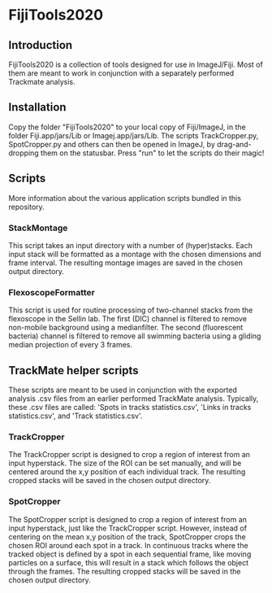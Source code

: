 # FijiTools2020

## Introduction

FijiTools2020 is a collection of tools designed for use in ImageJ/Fiji. Most of them are meant to work in conjunction with a separately performed Trackmate analysis.

## Installation

Copy the folder "FijiTools2020" to your local copy of Fiji/ImageJ, in the folder Fiji.app/jars/Lib or Imagej.app/jars/Lib. The scripts TrackCropper.py, SpotCropper.py and others can then be opened in ImageJ, by drag-and-dropping them on the statusbar. Press "run" to let the scripts do their magic!

## Scripts

More information about the various application scripts bundled in this repository.

### StackMontage

This script takes an input directory with a number of (hyper)stacks. Each input stack will be formatted as a montage with the chosen dimensions and frame interval. The resulting montage images are saved in the chosen output directory.

### FlexoscopeFormatter

This script is used for routine processing of two-channel stacks from the flexoscope in the Sellin lab. The first (DIC) channel is filtered to remove non-mobile background using a medianfilter. The second (fluorescent bacteria) channel is filtered to remove all swimming bacteria using a gliding median projection of every 3 frames.

## TrackMate helper scripts

These scripts are meant to be used in conjunction with the exported analysis .csv files from an earlier performed TrackMate analysis. Typically, these .csv files are called: 'Spots in tracks statistics.csv', 'Links in tracks statistics.csv', and 'Track statistics.csv'.

### TrackCropper

The TrackCropper script is designed to crop a region of interest from an input hyperstack. The size of the ROI can be set manually, and will be centered around the x,y position of each individual track. The resulting cropped stacks will be saved in the chosen output directory.

### SpotCropper

The SpotCropper script is designed to crop a region of interest from an input hyperstack, just like the TrackCropper script. However, instead of centering on the mean x,y position of the track, SpotCropper crops the chosen ROI around each spot in a track. In continuous tracks where the tracked object is defined by a spot in each sequential frame, like moving particles on a surface, this will result in a stack which follows the object through the frames. The resulting cropped stacks will be saved in the chosen output directory.


